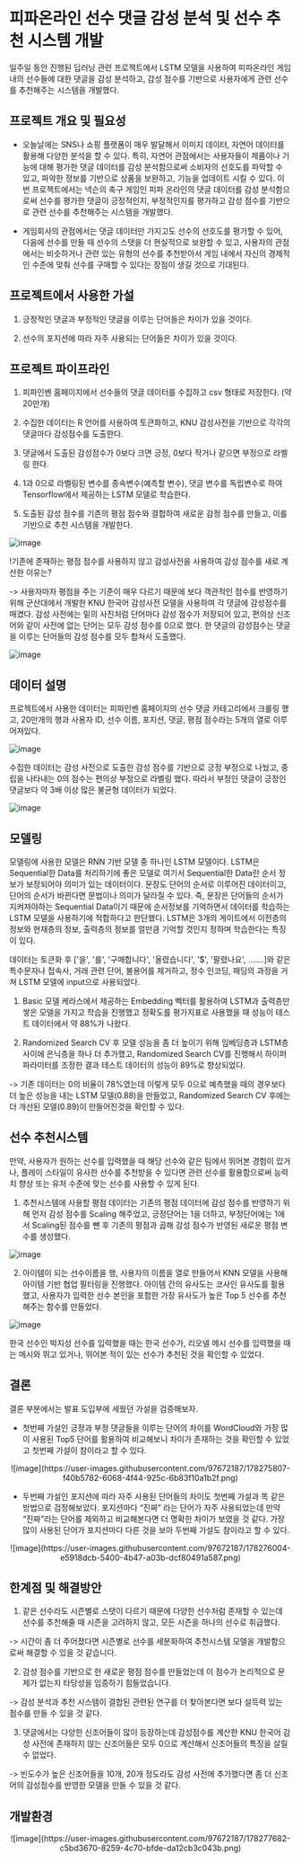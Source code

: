 # 피파온라인 선수 댓글 감성 분석 및 선수 추천 시스템 개발
일주일 동안 진행된 딥러닝 관련 프로젝트에서 LSTM 모델을 사용하여 피파온라인 게임내의 선수들에 대한 댓글을 감성 분석하고, 감성 점수를 기반으로 사용자에게 관련 선수를 추천해주는
시스템을 개발했다.

## 프로젝트 개요 및 필요성
- 오늘날에는 SNS나 쇼핑 플랫폼이 매우 발달해서 이미지 데이터, 자연어 데이터를 활용해 다양한 분석을 할 수 있다. 특히, 자연어 관점에서는 사용자들이 제품이나 기능에 대해 평가한 댓글 데이터를 감성 분석함으로써 소비자의 선호도를 파악할 수 있고, 파악한 정보를 기반으로 상품을 보완하고, 기능을 업데이트 시킬 수 있다. 이번 프로젝트에서는 넥슨의 축구 게임인 피파 온라인의 댓글 데이터를 감성 분석함으로써 선수를 평가한 댓글이 긍정적인지, 부정적인지를 평가하고 감성 점수를 기반으로 관련 선수를 추천해주는 시스템을 개발했다. 

- 게임회사의 관점에서는 댓글 데이터만 가지고도 선수의 선호도를 평가할 수 있어, 다음에 선수를 만들 때 선수의 스탯을 더 현실적으로 보완할 수 있고, 사용자의 관점에서는 비슷하거나 관련 있는 유형의 선수를 추천받아서 게임 내에서 자신의 경제적인 수준에 맞춰 선수를 구매할 수 있다는 장점이 생길 것으로 기대된다.

## 프로젝트에서 사용한 가설
1. 긍정적인 댓글과 부정적인 댓글을 이루는 단어들은 차이가 있을 것이다. 

2. 선수의 포지션에 따라 자주 사용되는 단어들은 차이가 있을 것이다.

## 프로젝트 파이프라인

1. 피파인벤 홈페이지에서 선수들의 댓글 데이터를 수집하고 csv 형태로 저장한다. (약 20만개)

2. 수집한 데이터는 R 언어를 사용하여 토큰화하고, KNU 감성사전을 기반으로 각각의 댓글마다 감성점수를 도출한다.

3. 댓글에서 도출된 감성점수가 0보다 크면 긍정, 0보다 작거나 같으면 부정으로 라벨링 한다.

4. 1과 0으로 라벨링된 변수를 종속변수(예측할 변수), 댓글 변수를 독립변수로 하여 Tensorflow에서 제공하는 LSTM 모델로 학습한다.

5. 도출된 감성 점수를 기존의 평점 점수와 결합하여 새로운 감정 점수를 만들고, 이를 기반으로 추천 시스템을 개발한다.

![image](https://user-images.githubusercontent.com/97672187/178266824-6d1fece3-59f8-4224-89a1-b28c485dcad0.png)

!기존에 존재하는 평점 점수를 사용하지 않고 감성사전을 사용하여 감성 점수를 새로 계산한 이유는?

-> 사용자마자 평점을 주는 기준이 매우 다르기 때문에 보다 객관적인 점수를 반영하기 위해 군산대에서 개발한 KNU 한국어 감성사전 모델을 사용하여 각 댓글에 감성점수를 매겼다. 감성 사전에는 밑의 사진처럼 단어마다 감성 점수가 저장되어 있고, 편의상 신조어와 같이 사전에 없는 단어는 모두 감성 점수를 0으로 했다. 한 댓글의 감성점수는 댓글을 이루는 단어들의 감성 점수를 모두 합쳐서 도출했다.

![image](https://user-images.githubusercontent.com/97672187/178268547-ce671b2d-0d05-4fa0-a10b-1a2e2379479d.png)

## 데이터 설명
프로젝트에서 사용한 데이터는 피파인벤 홈페이지의 선수 댓글 카테고리에서 크롤링 했고, 20만개의 행과 사용자 ID, 선수 이름, 포지션, 댓글, 평점 점수라는 5개의 열로 이루어져있다.

![image](https://user-images.githubusercontent.com/97672187/178269560-d559d2dd-7e90-4af4-b5da-7c633a023199.png)

수집한 데이터는 감성 사전으로 도출한 감성 점수를 기반으로 긍정 부정으로 나눴고, 중립을 나타내는 0의 점수는 편의상 부정으로 라벨링 했다. 따라서 부정인 댓글이 긍정인 댓글보다
약 3배 이상 많은 불균형 데이터가 되었다.

![image](https://user-images.githubusercontent.com/97672187/178269952-1a8e8a76-8f6e-4703-82d2-a3e9c15dc9df.png)


## 모델링
모델링에 사용한 모델은 RNN 기반 모델 중 하나인 LSTM 모델이다. LSTM은 Sequential한 Data를 처리하기에 좋은 모델로 여기서 Sequential한 Data란 순서 정보가 보장되어야 의미가 있는
데이터이다. 문장도 단어의 순서로 이루어진 데이터이고, 단어의 순서가 바뀐다면 문법이나 의미가 달라질 수 있다. 즉, 문장은 단어들의 순서가 지켜져야하는 Sequential Data이기 때문에 순서정보를 기억하면서 데이터를 학습하는 LSTM 모델을 사용하기에 적합하다고 판단했다. LSTM은 3개의 게이트에서 이전층의 정보와 현재층의 정보, 출력층의 정보를 얼만큼 기억할 것인지 정하며
학습한다는 특징이 있다.

데이터는 토큰화 후 ['을', '를', '구매합니다', '올렸습니다', '$', '팔렸나요', .......]와 같은 특수문자나 접속사, 거래 관련 단어, 불용어를 제거하고, 정수 인코딩, 패딩의 과정을 거쳐 LSTM 모델에 input으로
사용되었다.

1) Basic 모델
케라스에서 제공하는 Embedding 벡터를 활용하여 LSTM과 출력층만 쌓은 모델을 가지고 학습을 진행했고 정확도를 평가지표로 사용했을 때 성능이 테스트 데이터에서 약 88%가 나왔다.

2) Randomized Search CV 후 모델
성능을 좀 더 높이기 위해 임베딩층과 LSTM층 사이에 은닉층을 하나 더 추가했고, Randomized Search CV를 진행해서 하이퍼 파라미터를 조정한 결과 테스트 데이터의 성능이 89%로 향상되었다. 

-> 기존 데이터는 0의 비율이 78%였는데 이렇게 모두 0으로 예측했을 때의 경우보다 더 높은 성능을 내는 LSTM 모델(0.88)을 만들었고, Randomized Search CV 후에는 더 개선된 모델(0.89)이 만들어진것을 확인할 수 있다.


## 선수 추천시스템
만약, 사용자가 원하는 선수를 입력했을 때 해당 선수와 같은 팀에서 뛰어본 경험이 있거나, 플레이 스타일이 유사한 선수를 추천받을 수 있다면 관련 선수를 활용함으로써 능력치 향상 또는 유저 수준에 맞는 선수를 사용할 수 있게 된다.

1. 추천시스템에 사용할 평점 데이터는 기존의 평점 데이터에 감성 점수를 반영하기 위해 먼저 감성 점수를 Scaling 해주었고, 긍정단어는 1을 더하고, 부정단어에는 1에서 Scaling된 점수를 뺀 후 기존의 평점과 곱해 감성 점수가 반영된 새로운 평점 변수를 생성했다.

![image](https://user-images.githubusercontent.com/97672187/178272551-42b83218-1469-4925-ae43-44f0214d61c4.png)

2. 아이템이 되는 선수이름을 행, 사용자의 이름을 열로 만들어서 KNN 모델을 사용해 아이템 기반 협업 필터링을 진행했다. 아이템 간의 유사도는 코사인 유사도를 활용했고, 사용자가 입력한 선수 본인을 포함한 가장 유사도가 높은 Top 5 선수를 추천해주는 함수를 만들었다.

![image](https://user-images.githubusercontent.com/97672187/178272762-5ddac1a3-fe58-4488-8556-45c105fb8d20.png)

한국 선수인 박지성 선수를 입력했을 때는 한국 선수가, 리오넬 메시 선수를 입력했을 때는 메시와 뛰고 있거나, 뛰어본 적이 있는 선수가 추천된 것을 확인할 수 있었다.

## 결론
결론 부분에서는 발표 도입부에 세웠던 가설을 검증해보자. 

- 첫번째 가설인 긍정과 부정 댓글들을 이루는 단어의 차이를 WordCloud와 가장 많이 사용된 Top5 단어를 활용하여 비교해보니 차이가 존재하는 것을 확인할 수 있었고 첫번째 가설이 참이라고 할 수 있다.

<center>![image](https://user-images.githubusercontent.com/97672187/178275807-f40b5782-6068-4f44-925c-6b83f10a1b2f.png)</center>

- 두번째 가설인 포지션에 따라 자주 사용된 단어들의 차이도 첫번째 가설과 똑 같은 방법으로 검정해보았다. 포지션마다 “진짜” 라는 단어가 자주 사용되었는데 만약 “진짜”라는 단어를 제외하고 비교해본다면 더 명확한 차이가 보였을 것 같다. 가장 많이 사용된 단어가 포지션마다 다른 것을 보아 두번째 가설도 참이라고 할 수 있다.

<center>![image](https://user-images.githubusercontent.com/97672187/178276004-e5918dcb-5400-4b47-a03b-dcf80491a587.png)</center>

## 한계점 및 해결방안
1. 같은 선수라도 시즌별로 스탯이 다르기 때문에 다양한 선수처럼 존재할 수 있는데 선수를 추천해줄 때 시즌을 고려하지 않고, 모든 시즌을 하나의 선수로 취급했다. 

-> 시간이 좀 더 주어졌다면 시즌별로 선수를 세분화하여 추천시스템 모델을 개발함으로써 해결할 수 있을 것 같습니다. 

2. 감성 점수를 기반으로 한 새로운 평점 점수를 만들었는데 이 점수가 논리적으로 문제가 없는지 타당성을 입증하기 힘들었습니다. 

-> 감성 분석과 추천 시스템이 결합된 관련된 연구를 더 찾아본다면 보다 설득력 있는 점수를 만들 수 있을 것 같다. 

3. 댓글에서는 다양한 신조어들이 많이 등장하는데 감성점수를 계산한 KNU 한국어 감성 사전에 존재하지 않는 신조어들은 모두 0으로 계산해서 신조어들의 특징을 살릴 수 없었다. 

-> 빈도수가 높은 신조어들을 10개, 20개 정도라도 감성 사전에 추가했다면 좀 더 신조어의 감성점수를 반영한 모델을 만들 수 있을 것 같다.

## 개발환경
<center>![image](https://user-images.githubusercontent.com/97672187/178277682-c5bd3670-8259-4c70-bfde-da12cb3c043b.png)</center>

